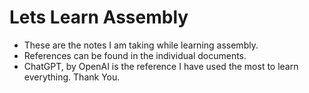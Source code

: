 # Lets Learn Assembly 
+ These are the notes I am taking while learning assembly.
+ References can be found in the individual documents.
+ ChatGPT, by OpenAI is the reference I have used the most to learn everything. Thank You.
